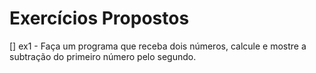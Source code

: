 # Exercícios Propostos

[] ex1 - Faça um programa que receba dois números, calcule e mostre a subtração do primeiro número pelo segundo.